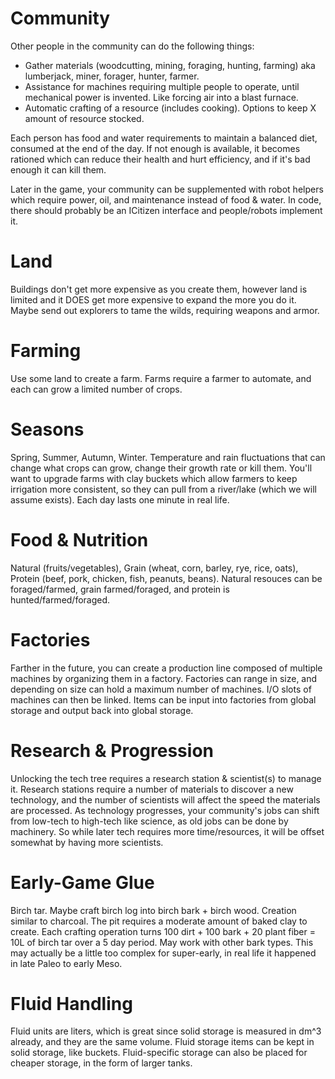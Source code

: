 # Community

Other people in the community can do the following things:

- Gather materials (woodcutting, mining, foraging, hunting, farming)
  aka lumberjack, miner, forager, hunter, farmer.
- Assistance for machines requiring multiple people to operate, until
  mechanical power is invented. Like forcing air into a blast furnace.
- Automatic crafting of a resource (includes cooking). Options to keep X
  amount of resource stocked.

Each person has food and water requirements to maintain a balanced diet,
consumed at the end of the day. If not enough is available, it becomes
rationed which can reduce their health and hurt efficiency, and if it's
bad enough it can kill them.

Later in the game, your community can be supplemented with robot helpers
which require power, oil, and maintenance instead of food & water. In code,
there should probably be an ICitizen interface and people/robots implement it.

# Land

Buildings don't get more expensive as you create them, however land is limited
and it DOES get more expensive to expand the more you do it. Maybe send out
explorers to tame the wilds, requiring weapons and armor.

# Farming

Use some land to create a farm. Farms require a farmer to automate, and each
can grow a limited number of crops.

# Seasons

Spring, Summer, Autumn, Winter. Temperature and rain fluctuations that can
change what crops can grow, change their growth rate or kill them. You'll want
to upgrade farms with clay buckets which allow farmers to keep irrigation more
consistent, so they can pull from a river/lake (which we will assume exists).
Each day lasts one minute in real life.

# Food & Nutrition

Natural (fruits/vegetables), Grain (wheat, corn, barley, rye, rice, oats),
Protein (beef, pork, chicken, fish, peanuts, beans). Natural resouces can
be foraged/farmed, grain farmed/foraged, and protein is hunted/farmed/foraged.

# Factories

Farther in the future, you can create a production line composed of multiple
machines by organizing them in a factory. Factories can range in size, and
depending on size can hold a maximum number of machines. I/O slots of machines
can then be linked. Items can be input into factories from global storage and
output back into global storage.

# Research & Progression

Unlocking the tech tree requires a research station & scientist(s) to manage
it. Research stations require a number of materials to discover a new
technology, and the number of scientists will affect the speed the materials
are processed. As technology progresses, your community's jobs can shift from
low-tech to high-tech like science, as old jobs can be done by machinery. So
while later tech requires more time/resources, it will be offset somewhat by
having more scientists.

# Early-Game Glue

Birch tar. Maybe craft birch log into birch bark + birch wood. Creation similar
to charcoal. The pit requires a moderate amount of baked clay to create. Each
crafting operation turns 100 dirt + 100 bark + 20 plant fiber = 10L of birch 
tar over a 5 day period. May work with other bark types. This may actually be
a little too complex for super-early, in real life it happened in late Paleo
to early Meso.

# Fluid Handling

Fluid units are liters, which is great since solid storage is measured in dm^3
already, and they are the same volume. Fluid storage items can be kept in solid
storage, like buckets. Fluid-specific storage can also be placed for cheaper
storage, in the form of larger tanks.